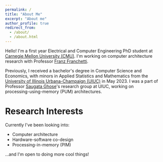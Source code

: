 ```yaml
---
permalink: /
title: "About Me"
excerpt: "About me"
author_profile: true
redirect_from: 
  - /about/
  - /about.html
---
```


Hello! I'm a first year Electrical and Computer Engineering PhD student at [Carnegie Mellon University (CMU)](https://www.cmu.edu/). I'm working on computer architecture research with Professor [Franz Franchetti](http://users.ece.cmu.edu/~franzf/). 

Previously, I received a bachelor's degree in Computer Science and Economics, with minors in Applied Statistics and Mathematics from the [University of Illinois Urbana-Champaign (UIUC)](https://illinois.edu/) in May 2023. I was a part of Professor [Saugata Ghose](https://ghose.web.illinois.edu/)'s research group at UIUC, working on processing-using-memory (PUM) architectures.

Research Interests
======
Currently I've been looking into: 

* Computer architecture
* Hardware-software co-design
* Processing-in-memory (PIM)

...and I'm open to doing more cool things!
